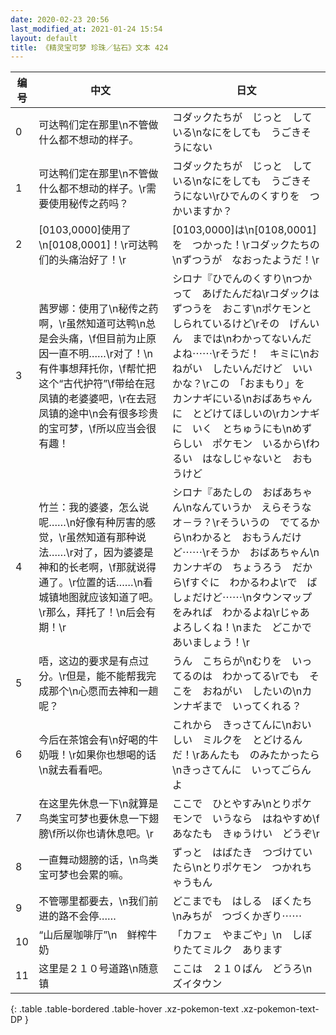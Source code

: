 ```yaml
---
date: 2020-02-23 20:56
last_modified_at: 2021-01-24 15:54
layout: default
title: 《精灵宝可梦 珍珠／钻石》文本 424
---
```

| 编号 | 中文 | 日文 |
| ---- | ---- | ---- |
| 0 | 可达鸭们定在那里\n不管做什么都不想动的样子。 | コダックたちが　じっと　している\nなにをしても　うごきそうにない |
| 1 | 可达鸭们定在那里\n不管做什么都不想动的样子。\r需要使用秘传之药吗？ | コダックたちが　じっと　している\nなにをしても　うごきそうにない\rひでんのくすりを　つかいますか？ |
| 2 | [0103,0000]使用了\n[0108,0001]！\r可达鸭们的头痛治好了！\r | [0103,0000]は\n[0108,0001]を　つかった！\rコダックたちの\nずつうが　なおったようだ！\r |
| 3 | 茜罗娜：使用了\n秘传之药啊，\r虽然知道可达鸭\n总是会头痛，\f但目前为止原因一直不明……\r对了！\n有件事想拜托你，\f帮忙把这个“古代护符”\f带给在冠凤镇的老婆婆吧，\r在去冠凤镇的途中\n会有很多珍贵的宝可梦，\f所以应当会很有趣！ | シロナ『ひでんのくすり\nつかって　あげたんだね\rコダックは　ずつうを　おこす\nポケモンと　しられているけど\rその　げんいん　までは\nわかってないんだよね⋯⋯\rそうだ！　キミに\nおねがい　したいんだけど　いいかな？\rこの　「おまもり」を　カンナギにいる\nおばあちゃんに　とどけてほしいの\rカンナギに　いく　とちゅうにも\nめずらしい　ポケモン　いるから\fわるい　はなしじゃないと　おもうけど |
| 4 | 竹兰：我的婆婆，怎么说呢……\n好像有种厉害的感觉，\r虽然知道有那种说法……\r对了，因为婆婆是神和的长老啊，\f那就说得通了。\r位置的话……\n看城镇地图就应该知道了吧。\r那么，拜托了！\n后会有期！\r | シロナ『あたしの　おばあちゃん\nなんていうか　えらそうな　オ－ラ？\rそういうの　でてるから\nわかると　おもうんだけど⋯⋯\rそうか　おばあちゃん\nカンナギの　ちょうろう　だから\fすぐに　わかるわよ\rで　ばしょだけど⋯⋯\nタウンマップをみれば　わかるよね\rじゃあ　よろしくね！\nまた　どこかで　あいましょう！\r |
| 5 | 唔，这边的要求是有点过分。\r但是，能不能帮我完成那个\n心愿而去神和一趟呢？ | うん　こちらが\nむりを　いってるのは　わかってる\rでも　そこを　おねがい　したいの\nカンナギまで　いってくれる？ |
| 6 | 今后在茶馆会有\n好喝的牛奶哦！\r如果你也想喝的话\n就去看看吧。 | これから　きっさてんに\nおいしい　ミルクを　とどけるんだ！\rあんたも　のみたかったら\nきっさてんに　いってごらんよ |
| 7 | 在这里先休息一下\n就算是鸟类宝可梦也要休息一下翅膀\f所以你也请休息吧。\r | ここで　ひとやすみ\nとりポケモンで　いうなら　はねやすめ\fあなたも　きゅうけい　どうぞ\r |
| 8 | 一直舞动翅膀的话，\n鸟类宝可梦也会累的嘛。 | ずっと　はばたき　つづけていたら\nとりポケモン　つかれちゃうもん |
| 9 | 不管哪里都要去，\n我们前进的路不会停…… | どこまでも　はしる　ぼくたち\nみちが　つづくかぎり⋯⋯ |
| 10 | “山后屋咖啡厅”\n　鲜榨牛奶　 | 「カフェ　やまごや」\n　しぼりたてミルク　あります |
| 11 | 这里是２１０号道路\n随意镇 | ここは　２１０ばん　どうろ\nズイタウン |
{: .table .table-bordered .table-hover .xz-pokemon-text .xz-pokemon-text-DP }